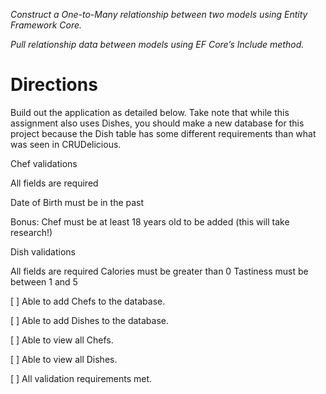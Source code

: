 *Construct a One-to-Many relationship between two models using Entity Framework Core.*

*Pull relationship data between models using EF Core’s Include method.*

# Directions
Build out the application as detailed below. Take note that while this assignment also uses Dishes, you should make a new database for this project because the Dish table has some different requirements than what was seen in CRUDelicious.

Chef validations

All fields are required

Date of Birth must be in the past

Bonus: Chef must be at least 18 years old to be added (this will take research!)

Dish validations

All fields are required
Calories must be greater than 0
Tastiness must be between 1 and 5

[ ] Able to add Chefs to the database.

[ ] Able to add Dishes to the database.

[ ] Able to view all Chefs.

[ ] Able to view all Dishes.

[ ] All validation requirements met.